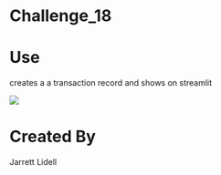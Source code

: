 # Challenge_18

# Use
creates a a transaction record and shows on streamlit

![](../../Pictures/Screenshots/Screenshot%20(1).png)

# Created By

Jarrett Lidell